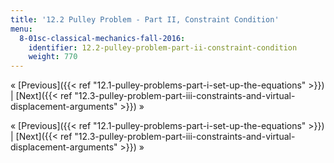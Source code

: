 ```yaml
---
title: '12.2 Pulley Problem - Part II, Constraint Condition'
menu:
  8-01sc-classical-mechanics-fall-2016:
    identifier: 12.2-pulley-problem-part-ii-constraint-condition
    weight: 770
---
```

« [Previous]({{< ref "12.1-pulley-problems-part-i-set-up-the-equations" >}}) | [Next]({{< ref "12.3-pulley-problem-part-iii-constraints-and-virtual-displacement-arguments" >}}) »

« [Previous]({{< ref "12.1-pulley-problems-part-i-set-up-the-equations" >}}) | [Next]({{< ref "12.3-pulley-problem-part-iii-constraints-and-virtual-displacement-arguments" >}}) »